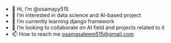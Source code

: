 - 👋 Hi, I’m @osamayy515
- 👀 I’m interested in data science and AI-based project
- 🌱 I’m currently learning django framework
- 💞️ I’m looking to collaborate on AI field and projects related to it
- 📫 How to reach me osamasaleem515@gmail.com

<!---
osamayy515/osamayy515 is a ✨ special ✨ repository because its `README.md` (this file) appears on your GitHub profile.
You can click the Preview link to take a look at your changes.
--->
